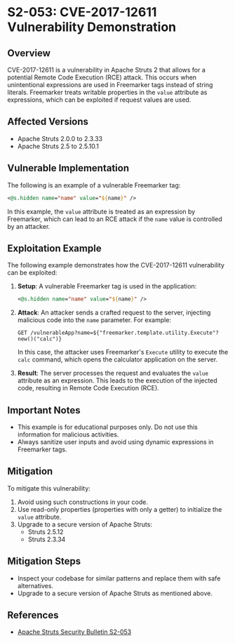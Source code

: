 # S2-053: CVE-2017-12611 Vulnerability Demonstration

## Overview
CVE-2017-12611 is a vulnerability in Apache Struts 2 that allows for a potential Remote Code Execution (RCE) attack. This occurs when unintentional expressions are used in Freemarker tags instead of string literals. Freemarker treats writable properties in the `value` attribute as expressions, which can be exploited if request values are used.

## Affected Versions
- Apache Struts 2.0.0 to 2.3.33
- Apache Struts 2.5 to 2.5.10.1

## Vulnerable Implementation
The following is an example of a vulnerable Freemarker tag:

```jsp
<@s.hidden name="name" value="${name}" />
```

In this example, the `value` attribute is treated as an expression by Freemarker, which can lead to an RCE attack if the `name` value is controlled by an attacker.

## Exploitation Example

The following example demonstrates how the CVE-2017-12611 vulnerability can be exploited:

1. **Setup**: A vulnerable Freemarker tag is used in the application:

   ```jsp
   <@s.hidden name="name" value="${name}" />
   ```

2. **Attack**: An attacker sends a crafted request to the server, injecting malicious code into the `name` parameter. For example:

   ```http
   GET /vulnerableApp?name=${"freemarker.template.utility.Execute"?new()("calc")}
   ```

   In this case, the attacker uses Freemarker's `Execute` utility to execute the `calc` command, which opens the calculator application on the server.

3. **Result**: The server processes the request and evaluates the `value` attribute as an expression. This leads to the execution of the injected code, resulting in Remote Code Execution (RCE).

## Important Notes
- This example is for educational purposes only. Do not use this information for malicious activities.
- Always sanitize user inputs and avoid using dynamic expressions in Freemarker tags.

## Mitigation
To mitigate this vulnerability:
1. Avoid using such constructions in your code.
2. Use read-only properties (properties with only a getter) to initialize the `value` attribute.
3. Upgrade to a secure version of Apache Struts:
   - Struts 2.5.12
   - Struts 2.3.34

## Mitigation Steps
- Inspect your codebase for similar patterns and replace them with safe alternatives.
- Upgrade to a secure version of Apache Struts as mentioned above.

## References
- [Apache Struts Security Bulletin S2-053](https://cwiki.apache.org/confluence/display/WW/S2-053)